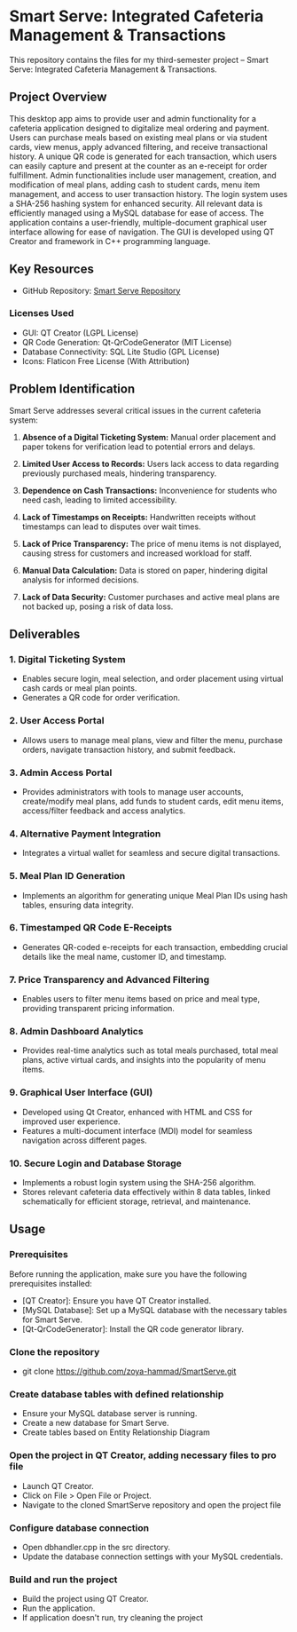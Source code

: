 # Smart Serve: Integrated Cafeteria Management & Transactions

This repository contains the files for my third-semester project – Smart Serve: Integrated Cafeteria Management & Transactions.

## Project Overview
This desktop app aims to provide user and admin functionality for a cafeteria application designed to digitalize meal ordering and payment. Users can purchase meals based on existing meal plans or via student cards, view menus, apply advanced filtering, and receive transactional history. A unique QR code is generated for each transaction, which users can easily capture and present at the counter as an e-receipt for order fulfillment. Admin functionalities include user management, creation, and modification of meal plans, adding cash to student cards, menu item management, and access to user transaction history. The login system uses a SHA-256 hashing system for enhanced security. All relevant data is efficiently managed using a MySQL database for ease of access. The application contains a user-friendly, multiple-document graphical user interface allowing for ease of navigation. The GUI is  developed using QT Creator and framework in C++ programming language.

## Key Resources
- GitHub Repository: [Smart Serve Repository](https://github.com/zoya-hammad/SmartServe)

### Licenses Used
- GUI: QT Creator (LGPL License)
- QR Code Generation: Qt-QrCodeGenerator (MIT License)
- Database Connectivity: SQL Lite Studio (GPL License)
- Icons: Flaticon Free License (With Attribution)

## Problem Identification
Smart Serve addresses several critical issues in the current cafeteria system:

1. **Absence of a Digital Ticketing System:**
    Manual order placement and paper tokens for verification lead to potential errors and delays.
   
2. **Limited User Access to Records:**
   Users lack access to data regarding previously purchased meals, hindering transparency.

3. **Dependence on Cash Transactions:**
   Inconvenience for students who need cash, leading to limited accessibility.

4. **Lack of Timestamps on Receipts:**
    Handwritten receipts without timestamps can lead to disputes over wait times.

5. **Lack of Price Transparency:**
   The price of menu items is not displayed, causing stress for customers and increased workload for staff.

6. **Manual Data Calculation:**
   Data is stored on paper, hindering digital analysis for informed decisions.

7. **Lack of Data Security:**
   Customer purchases and active meal plans are not backed up, posing a risk of data loss.

## Deliverables

### 1. Digital Ticketing System
- Enables secure login, meal selection, and order placement using virtual cash cards or meal plan points.
- Generates a QR code for order verification.

### 2. User Access Portal
- Allows users to manage meal plans, view and filter the menu, purchase orders, navigate transaction history, and submit feedback.

### 3. Admin Access Portal
- Provides administrators with tools to manage user accounts, create/modify meal plans, add funds to student cards, edit menu items, access/filter feedback and access analytics.

### 4. Alternative Payment Integration
- Integrates a virtual wallet for seamless and secure digital transactions.

### 5. Meal Plan ID Generation
- Implements an algorithm for generating unique Meal Plan IDs using hash tables, ensuring data integrity.

### 6. Timestamped QR Code E-Receipts
- Generates QR-coded e-receipts for each transaction, embedding crucial details like the meal name, customer ID, and timestamp.

### 7. Price Transparency and Advanced Filtering
- Enables users to filter menu items based on price and meal type, providing transparent pricing information.

### 8. Admin Dashboard Analytics
- Provides real-time analytics such as total meals purchased, total meal plans, active virtual cards, and insights into the popularity of menu items.

### 9. Graphical User Interface (GUI)
- Developed using Qt Creator, enhanced with HTML and CSS for improved user experience.
- Features a multi-document interface (MDI) model for seamless navigation across different pages.

### 10. Secure Login and Database Storage
- Implements a robust login system using the SHA-256 algorithm.
- Stores relevant cafeteria data effectively within 8 data tables, linked schematically for efficient storage, retrieval, and maintenance.

## Usage

### Prerequisites

Before running the application, make sure you have the following prerequisites installed:

- [QT Creator]: Ensure you have QT Creator installed.
- [MySQL Database]: Set up a MySQL database with the necessary tables for Smart Serve.
- [Qt-QrCodeGenerator]: Install the QR code generator library.

### Clone the repository

- git clone https://github.com/zoya-hammad/SmartServe.git
  
### Create database tables with defined relationship

- Ensure your MySQL database server is running.
- Create a new database for Smart Serve.
- Create tables based on Entity Relationship Diagram
  
### Open the project in QT Creator, adding necessary files to pro file

- Launch QT Creator.
- Click on File > Open File or Project.
- Navigate to the cloned SmartServe repository and open the project file

### Configure database connection

- Open dbhandler.cpp in the src directory.
- Update the database connection settings with your MySQL credentials.
  
### Build and run the project

- Build the project using QT Creator.
- Run the application.
- If application doesn't run, try cleaning the project


